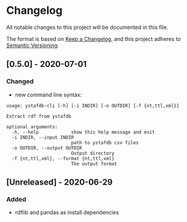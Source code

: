 # Changelog
All notable changes to this project will be documented in this file.

The format is based on [Keep a Changelog](https://keepachangelog.com/en/1.0.0/),
and this project adheres to [Semantic Versioning](https://semver.org/spec/v2.0.0.html).

## [0.5.0] - 2020-07-01
### Changed
- new command line syntax:
```
usage: ystafdb-cli [-h] [-i INDIR] [-o OUTDIR] [-f {nt,ttl,xml}]

Extract rdf from ystafdb

optional arguments:
  -h, --help            show this help message and exit
  -i INDIR, --input INDIR
                        path to ystafdb csv files
  -o OUTDIR, --output OUTDIR
                        Output directory
  -f {nt,ttl,xml}, --format {nt,ttl,xml}
                        The output format

```

## [Unreleased] - 2020-06-29
### Added
- rdflib and pandas as install dependencies


